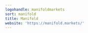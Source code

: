 ```yaml
---
logohandle: manifoldmarkets
sort: manifold
title: Manifold
website: 'https://manifold.markets/'
---
```

